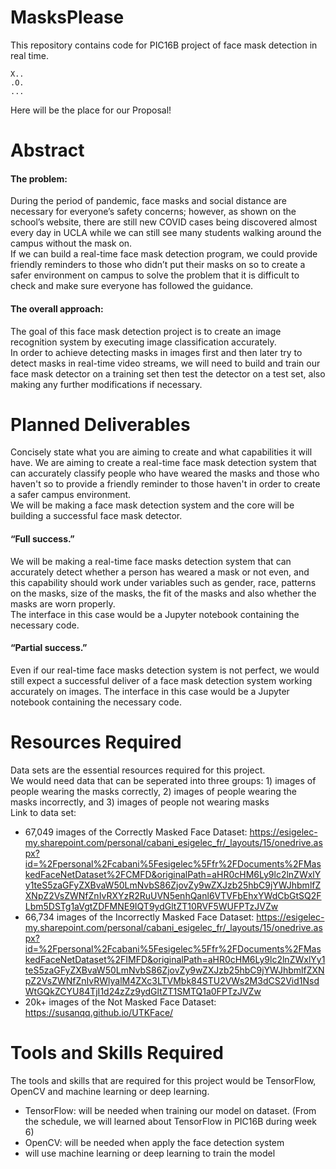 # MasksPlease
This repository contains code for PIC16B project of face mask detection in real time.

```
X..
.O.
...
```

Here will be the place for our Proposal!

# Abstract
#### The problem: 
During the period of pandemic, face masks and social distance are necessary for everyone’s safety concerns; however, as shown on the school’s website, there are still new COVID cases being discovered almost every day in UCLA while we can still see many students walking around the campus without the mask on.  
If we can build a real-time face mask detection program, we could provide friendly reminders to those who didn’t put their masks on so to create a safer environment on campus to solve the problem that it is difficult to check and make sure everyone has followed the guidance.
#### The overall approach:
The goal of this face mask detection project is to create an image recognition system by executing image classification accurately.        
In order to achieve detecting masks in images first and then later try to detect masks in real-time video streams, we will need to build and train our face mask detector on a training set then test the detector on a test set, also making any further modifications if necessary.

# Planned Deliverables
Concisely state what you are aiming to create and what capabilities it will have. 
We are aiming to create a real-time face mask detection system that can accurately classify people who have weared the masks and those who haven't so to provide a friendly reminder to those haven't in order to create a safer campus environment.  
We will be making a face mask detection system and the core will be building a successful face mask detector.
#### “Full success.” 
We will be making a real-time face masks detection system that can accurately detect whether a person has weared a mask or not even, and this capability should work under variables such as gender, race, patterns on the masks, size of the masks, the fit of the masks and also whether the masks are worn properly.    
The interface in this case would be a Jupyter notebook containing the necessary code.
#### “Partial success.”
Even if our real-time face masks detection system is not perfect, we would still expect a successful deliver of a face mask detection system working accurately on images.
The interface in this case would be a Jupyter notebook containing the necessary code.

# Resources Required
Data sets are the essential resources required for this project.   
We would need data that can be seperated into three groups: 1) images of people wearing the masks correctly, 2) images of people wearing the masks incorrectly, and 3) images of people not wearing masks     
Link to data set:     
- 67,049 images of the Correctly Masked Face Dataset: https://esigelec-my.sharepoint.com/personal/cabani_esigelec_fr/_layouts/15/onedrive.aspx?id=%2Fpersonal%2Fcabani%5Fesigelec%5Ffr%2FDocuments%2FMaskedFaceNetDataset%2FCMFD&originalPath=aHR0cHM6Ly9lc2lnZWxlYy1teS5zaGFyZXBvaW50LmNvbS86ZjovZy9wZXJzb25hbC9jYWJhbmlfZXNpZ2VsZWNfZnIvRXYzR2RuUVN5enhQanl6VTVFbEhxYWdCbGtSQ2FLbm5DSTg1aVgtZDFMNE9IQT9ydGltZT10RVF5WUFPTzJVZw      
- 66,734 images of the Incorrectly Masked Face Dataset: https://esigelec-my.sharepoint.com/personal/cabani_esigelec_fr/_layouts/15/onedrive.aspx?id=%2Fpersonal%2Fcabani%5Fesigelec%5Ffr%2FDocuments%2FMaskedFaceNetDataset%2FIMFD&originalPath=aHR0cHM6Ly9lc2lnZWxlYy1teS5zaGFyZXBvaW50LmNvbS86ZjovZy9wZXJzb25hbC9jYWJhbmlfZXNpZ2VsZWNfZnIvRWlyalM4ZXc3LTVMbk84STU2VWs2M3dCS2Vid1NsdWtGQkZCYU84TjI1d24zZz9ydGltZT1SMTQ1a0FPTzJVZw
- 20k+ images of the Not Masked Face Dataset: https://susanqq.github.io/UTKFace/

# Tools and Skills Required
The tools and skills that are required for this project would be TensorFlow, OpenCV and machine learning or deep learning.
- TensorFlow: will be needed when training our model on dataset. (From the schedule, we will learned about TensorFlow in PIC16B during week 6)
- OpenCV: will be needed when apply the face detection system
- will use machine learning or deep learning to train the model



